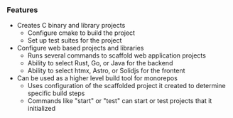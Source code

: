 ### Features

- Creates C binary and library projects
    - Configure cmake to build the project
    - Set up test suites for the project
- Configure web based projects and libraries
    - Runs several commands to scaffold web application projects
    - Ability to select Rust, Go, or Java for the backend
    - Ability to select htmx, Astro, or Solidjs for the frontent
- Can be used as a higher level build tool for monorepos
    - Uses configuration of the scaffolded project it
    created to determine specific build steps
    - Commands like "start" or "test" can start or test projects
    that it initialized
